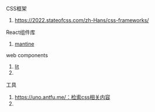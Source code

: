 CSS框架

1. https://2022.stateofcss.com/zh-Hans/css-frameworks/





React组件库

1. [mantine](https://mantine.dev/)



web components

1. [lit](https://lit.dev/)
2. 





工具

1. https://uno.antfu.me/：检索css相关内容
2. 
